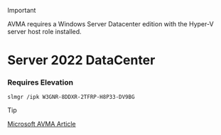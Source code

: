 > [!IMPORTANT]
> AVMA requires a Windows Server Datacenter edition with the Hyper-V server host role installed.

# Server 2022 DataCenter
### Requires Elevation
`slmgr /ipk W3GNR-8DDXR-2TFRP-H8P33-DV9BG`

> [!Tip]
> [Microsoft AVMA Article](https://learn.microsoft.com/en-us/windows-server/get-started/automatic-vm-activation?tabs=server2025)
